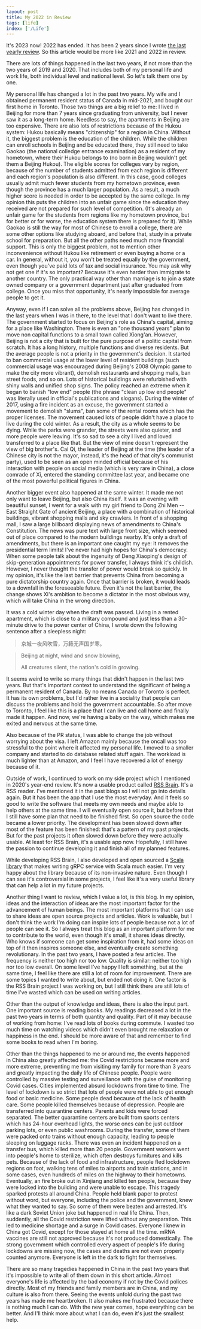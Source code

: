 ```yaml
---
layout: post
title: My 2022 in Review
tags: [life]
index: ['/Life']
---
```


It's 2023 now! 2022 has ended. It has been 2 years since I wrote [the last yearly review](/2021-01-26-My-2020-in-Review.html). So this article would be more like 2021 and 2022 in review.

There are lots of things happened in the last two years, if not more than the two years of 2019 and 2020. That includes both of my personal life and work life, both individual level and national level. So let's talk them one by one.

My personal life has changed a lot in the past two years. My wife and I obtained permanent resident status of Canada in mid-2021, and bought our first home in Toronto. Those two things are a big relief to me: I lived in Beijing for more than 7 years since graduating from university, but I never saw it as a long-term home. Needless to say, the apartments in Beijing are too expensive. There are also lots of restrictions because of the Hukou system: Hukou basically means "citizenship" for a region in China. Without it, the biggest problem is the education of the children. While the children can enroll schools in Beijing and be educated there, they still need to take Gaokao (the national colledge entrance examination) as a resident of my hometown, where their Hukou belongs to (no born in Beijing wouldn't get them a Beijing Hukou). The eligible scores for colleges vary by region, because of the number of students admitted from each region is different and each region's population is also different. In this case, good colleges usually admit much fewer students from my hometown province, even though the province has a much larger population. As a result, a much higher score is needed in order to be accepted by the same college. In my opinion this puts the children into an unfair game since the education they received are not prepared for such level of competition. (It's already an unfair game for the students from regions like my hometown province, but for better or for worse, the education system there is prepared for it). While Gaokao is still the way for most of Chinese to enroll a college, there are some other options like studying aboard, and before that, study in a private school for preparation. But all the other paths need much more financial support. This is only the biggest problem, not to mention other inconvenience without Hukou like retirement or even buying a home or a car. In general, without it, you won't be treated equally by the government, even though you've paid lots of tax and social insurance. You may ask why not get one if it's so important? Because it's even harder than immigrate to another country. The only practical way other than marriage is to join a state owned company or a government department just after graduated from college. Once you miss that opportunity, it's nearly impossible for average people to get it.

Anyway, even if I can solve all the problems above, Beijing has changed in the last years when I was in there, to the level that I don't want to live there. The government started to focus on Beijing's role as China's capital, aiming for a place like Washington. There is even an "one thousand years" plan to move non capital functions to a small town called Xiong'an. However, Beijing is not a city that is built for the pure purpose of a politic capital from scratch. It has a long history, multiple functions and diverse residents. But the average people is not a priority in the government's decision. It started to ban commercial usage at the lower level of resident buildings (such commercial usage was encouraged during Beijing's 2008 Olympic game to make the city more vibrant), demolish restaurants and shopping malls, ban street foods, and so on. Lots of historical buildings were refurbished with shiny walls and unified shop signs. The policy reached an extreme when it began to banish "low end" people (the phrase "clean up low end people" was literally used in official's publications and slogans). During the winter of 2017, using a fire incident as an excuse, the government started a movement to demolish "slums", ban some of the rental rooms which has the proper licenses. The movement caused lots of people didn't have a place to live during the cold winter. As a result, the city as a whole seems to be dying. While the parks were grander, the streets were also quieter, and more people were leaving. It's so sad to see a city I lived and loved transferred to a place like that. But the view of mine doesn't represent the view of big brother's. Cai Qi, the leader of Beijing at the time (the leader of a Chinese city is not the mayor, instead, it's the head of that city's communist party), used to be seen as an open minded official because of his interaction with people on social media (which is very rare in China), a close comrade of Xi, entered the standing committee last year, and became one of the most powerful political figures in China.

Another bigger event also happened at the same winter. It made me not only want to leave Beijing, but also China itself. It was an evening with beautiful sunset, I went for a walk with my girl friend to Dong Zhi Men -- East Straight Gate of ancient Beijing, a place with a combination of historical buildings, vibrant shopping malls and sky crawlers. In front of a shopping mall, I saw a large billboard displaying news of amendments to China's Constitution. The news was pure text with large front size, which seemed out of place compared to the modern buildings nearby. It's only a draft of amendments, but there is an important one caught my eye: it removes the presidential term limits! I've never had high hopes for China's democracy. When some people talk about the ingenuity of Deng Xiaoping's design of skip-generation appointments for power transfer, I always think it's childish. However, I never thought the transfer of power would break so quickly. In my opinion, it's like the last barrier that prevents China from becoming a pure dictatorship country again. Once that barrier is broken, it would leads to a downfall in the foreseeable future. Even it's not the last barrier, the change shows Xi's ambition to become a dictator in the most obvious way, which will take China in the wrong direction.

It was a cold winter day when the draft was passed. Living in a rented apartment, which is close to a military compound and just less than a 30-minute drive to the power center of China, I wrote down the following sentence after a sleepless night:

> 京城一夜风吹雪，万籁无声国岁寒。

> Beijing at night, wind and snow blowing,
>
> All creatures silent, the nation's cold in growing.


It seems weird to write so many things that didn't happen in the last two years. But that's important context to understand the significant of being a permanent resident of Canada. By no means Canada or Toronto is perfect. It has its own problems, but I'd rather live in a sociality that people can discuss the problems and hold the government accountable. So after move to Toronto, I feel like this is a place that I can live and call home and finally made it happen. And now, we're having a baby on the way, which makes me exited and nervous at the same time.

Also because of the PR status, I was able to change the job without worrying about the visa. I left Amazon mainly because the oncall was too stressful to the point where it affected my personal life. I moved to a smaller company and started to do database related stuff again. The workload is much lighter than at Amazon, and I feel I have recovered a lot of energy because of it.

Outside of work, I continued to work on my side project which I mentioned in 2020's year-end review. It's now a usable product called [RSS Brain](https://rssbrain.com). It's a RSS reader. I've mentioned it in the past blogs so I will not go into details again. But it has been the app that I use the most everyday. And it feels so good to write the software that meets my own needs and maybe able to help others at the same time. I will eventually open source it, but before that I still have some plan that need to be finished first. So open source the code became a lower priority. The development has been slowed down after most of the feature has been finished: that's a pattern of my past projects. But for the past projects it often slowed down before they were actually usable. At least for RSS Brain, it's a usable app now. Hopefully, I still have the passion to continue developing it and finish all of my planned features.

While developing RSS Brain, I also developed and open sourced a [Scala library](/2022-05-02-A-Library-to-Make-It-Easier-to-Use-Scala-with-GRPC.html) that makes writing gRPC service with Scala much easier. I'm very happy about the library because of its non-invasive nature. Even though I can see it's controversial in some projects, I feel like it's a very useful library that can help a lot in my future projects.

Another thing I want to review, which I value a lot, is this blog. In my opinion, ideas and the interaction of ideas are the most important factor for the advancement of human beings. The most important platforms that I can use to share ideas are open source projects and articles. Work is valuable, but I don't think the work I'm doing can inspire lots of people because not a lot of people can see it. So I always treat this blog as an important platform for me to contribute to the world, even though it's small, it shares ideas directly. Who knows if someone can get some inspiration from it, had some ideas on top of it then inspires someone else, and eventually create something revolutionary. In the past two years, I have posted a few articles. The frequency is neither too high nor too low. Quality is similar: neither too high nor too low overall. On some level I've happy I left something, but at the same time, I feel like there are still a lot of room for improvement. There are some topics I wanted to write about, but ended not doing it. One factor is the RSS Brain project I was working on, but I still think there are still lots of time I've wasted which can be used on writing articles.


Other than the output of knowledge and ideas, there is also the input part. One important source is reading books. My readings decreased a lot in the past two years in terms of both quantity and quality. Part of it may because of working from home: I've read lots of books during commute. I wasted too much time on watching videos which didn't even brought me relaxation or happiness in the end. I should be more aware of that and remember to find some books to read when I'm boring.

Other than the things happened to me or around me, the events happened in China also greatly affected me: the Covid restrictions became more and more extreme, preventing me from visiting my family for more than 3 years and greatly impacting the daily life of Chinese people. People were controlled by massive testing and surveillance with the guise of monitoring Covid cases. Cities implemented absurd lockdowns from time to time. The level of lockdown is so strict that lots of people were not able to get enough food or basic medicine. Some people dead because of the lack of health care. Some people killed themselves because of depression. People are transferred into quarantine centers. Parents and kids were forced separated. The better quarantine centers are built from sports centers which has 24-hour overhead lights, the worse ones can be just outdoor parking lots, or even public washrooms. During the transfer, some of them were packed onto trains without enough capacity, leading to people sleeping on luggage racks. There was even an incident happened on a transfer bus, which killed more than 20 people. Government workers went into people's home to sterilize, which often destroys furnitures and kills pets. Because of the lack of food and infrastructure, people fled lockdown regions on foot, walking tens of miles to airports and train stations, and in some cases, even hundreds of miles on the highway to their hometowns. Eventually, an fire broke out in Xinjiang and killed ten people, because they were locked into the building and were unable to escape. This tragedy sparked protests all around China. People held blank paper to protest without word, but everyone, including the police and the government, knew what they wanted to say. So some of them were beaten and arrested. It's like a dark Soviet Union joke but happened in real life China. Then, suddently, all the Covid restriction were lifted without any preparation. This led to medicine shortage and a surge in Covid cases. Everyone I knew in China got Covid, except for those stayed at home all the time. mRNA vaccines are still not approved because it's not produced domestically. The strong government which controlled every aspect of people's life during lockdowns are missing now, the cases and deaths are not even properly counted anymore. Everyone is left in the dark to fight for themselves.

There are so many tragedies happened in China in the past two years that it's impossible to write all of them down in this short article. Almost everyone's life is affected by the bad economy if not by the Covid polices directly. Most of my friends and family members are in China, and my culture is also from there. Seeing the events unfold during the past two years has made me heartbroken. It also makes me frustrated because there is nothing much I can do. With the new year comes, hope everything can be better. And I'll think more about what I can do, even it's just the smallest help.
